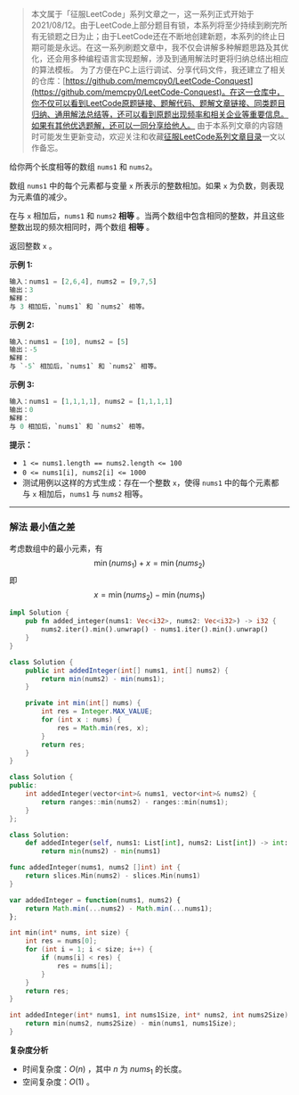 > 本文属于「征服LeetCode」系列文章之一，这一系列正式开始于2021/08/12。由于LeetCode上部分题目有锁，本系列将至少持续到刷完所有无锁题之日为止；由于LeetCode还在不断地创建新题，本系列的终止日期可能是永远。在这一系列刷题文章中，我不仅会讲解多种解题思路及其优化，还会用多种编程语言实现题解，涉及到通用解法时更将归纳总结出相应的算法模板。
> <b></b>
> 为了方便在PC上运行调试、分享代码文件，我还建立了相关的仓库：[https://github.com/memcpy0/LeetCode-Conquest](https://github.com/memcpy0/LeetCode-Conquest)。在这一仓库中，你不仅可以看到LeetCode原题链接、题解代码、题解文章链接、同类题目归纳、通用解法总结等，还可以看到原题出现频率和相关企业等重要信息。如果有其他优选题解，还可以一同分享给他人。
> <b></b>
> 由于本系列文章的内容随时可能发生更新变动，欢迎关注和收藏[征服LeetCode系列文章目录](https://memcpy0.blog.csdn.net/article/details/119656559)一文以作备忘。

给你两个长度相等的数组 `nums1` 和 `nums2`。

数组 `nums1` 中的每个元素都与变量 `x` 所表示的整数相加。如果 `x` 为负数，则表现为元素值的减少。

在与 `x` 相加后，`nums1` 和 `nums2` **相等** 。当两个数组中包含相同的整数，并且这些整数出现的频次相同时，两个数组 **相等** 。

返回整数 `x` 。

**示例 1:**
```rust
输入：nums1 = [2,6,4], nums2 = [9,7,5]
输出：3
解释：
与 3 相加后，`nums1` 和 `nums2` 相等。
```
**示例 2:**
```rust
输入：nums1 = [10], nums2 = [5]
输出：-5
解释：
与 `-5` 相加后，`nums1` 和 `nums2` 相等。
```
**示例 3:**
```rust
输入：nums1 = [1,1,1,1], nums2 = [1,1,1,1]
输出：0
解释：
与 0 相加后，`nums1` 和 `nums2` 相等。
```
**提示：**
- `1 <= nums1.length == nums2.length <= 100`
- `0 <= nums1[i], nums2[i] <= 1000`
- 测试用例以这样的方式生成：存在一个整数 `x`，使得 `nums1` 中的每个元素都与 `x` 相加后，`nums1` 与 `nums2` 相等。

---
### 解法 最小值之差
考虑数组中的最小元素，有
$$\min(nums_1)+x=\min(nums_2)$$
即
$$x=\min(nums_2)−\min(nums_1)$$
```rust
impl Solution {
    pub fn added_integer(nums1: Vec<i32>, nums2: Vec<i32>) -> i32 {
        nums2.iter().min().unwrap() - nums1.iter().min().unwrap()
    }
}
```
```java
class Solution {
    public int addedInteger(int[] nums1, int[] nums2) {
        return min(nums2) - min(nums1);
    }

    private int min(int[] nums) {
        int res = Integer.MAX_VALUE;
        for (int x : nums) {
            res = Math.min(res, x);
        }
        return res;
    }
}
```
```cpp
class Solution {
public:
    int addedInteger(vector<int>& nums1, vector<int>& nums2) {
        return ranges::min(nums2) - ranges::min(nums1);
    }
};
```
```python
class Solution:
    def addedInteger(self, nums1: List[int], nums2: List[int]) -> int:
        return min(nums2) - min(nums1)
```
```go
func addedInteger(nums1, nums2 []int) int {
	return slices.Min(nums2) - slices.Min(nums1)
}
```
```js
var addedInteger = function(nums1, nums2) {
    return Math.min(...nums2) - Math.min(...nums1);
};
```
```c
int min(int* nums, int size) {
    int res = nums[0];
    for (int i = 1; i < size; i++) {
        if (nums[i] < res) {
            res = nums[i];
        }
    }
    return res;
}

int addedInteger(int* nums1, int nums1Size, int* nums2, int nums2Size) {
    return min(nums2, nums2Size) - min(nums1, nums1Size);
}
```
**复杂度分析**
- 时间复杂度：$O(n)$ ，其中 $n$ 为 $nums_1$​ 的长度。
- 空间复杂度：$O(1)$ 。